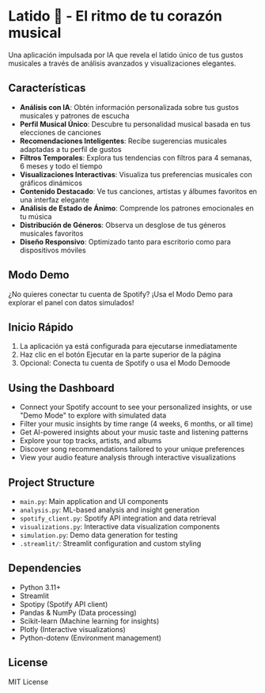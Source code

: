 # Latido 💓 - El ritmo de tu corazón musical

Una aplicación impulsada por IA que revela el latido único de tus gustos musicales a través de análisis avanzados y visualizaciones elegantes.

## Características
- **Análisis con IA**: Obtén información personalizada sobre tus gustos musicales y patrones de escucha
- **Perfil Musical Único**: Descubre tu personalidad musical basada en tus elecciones de canciones
- **Recomendaciones Inteligentes**: Recibe sugerencias musicales adaptadas a tu perfil de gustos
- **Filtros Temporales**: Explora tus tendencias con filtros para 4 semanas, 6 meses y todo el tiempo
- **Visualizaciones Interactivas**: Visualiza tus preferencias musicales con gráficos dinámicos
- **Contenido Destacado**: Ve tus canciones, artistas y álbumes favoritos en una interfaz elegante
- **Análisis de Estado de Ánimo**: Comprende los patrones emocionales en tu música
- **Distribución de Géneros**: Observa un desglose de tus géneros musicales favoritos
- **Diseño Responsivo**: Optimizado tanto para escritorio como para dispositivos móviles

## Modo Demo

¿No quieres conectar tu cuenta de Spotify? ¡Usa el Modo Demo para explorar el panel con datos simulados!

## Inicio Rápido

1. La aplicación ya está configurada para ejecutarse inmediatamente
2. Haz clic en el botón Ejecutar en la parte superior de la página
3. Opcional: Conecta tu cuenta de Spotify o usa el Modo Demoode

## Using the Dashboard

- Connect your Spotify account to see your personalized insights, or use "Demo Mode" to explore with simulated data
- Filter your music insights by time range (4 weeks, 6 months, or all time)
- Get AI-powered insights about your music taste and listening patterns
- Explore your top tracks, artists, and albums
- Discover song recommendations tailored to your unique preferences
- View your audio feature analysis through interactive visualizations

## Project Structure
- `main.py`: Main application and UI components
- `analysis.py`: ML-based analysis and insight generation
- `spotify_client.py`: Spotify API integration and data retrieval
- `visualizations.py`: Interactive data visualization components
- `simulation.py`: Demo data generation for testing
- `.streamlit/`: Streamlit configuration and custom styling

## Dependencies
- Python 3.11+
- Streamlit
- Spotipy (Spotify API client)
- Pandas & NumPy (Data processing)
- Scikit-learn (Machine learning for insights)
- Plotly (Interactive visualizations)
- Python-dotenv (Environment management)

## License
MIT License